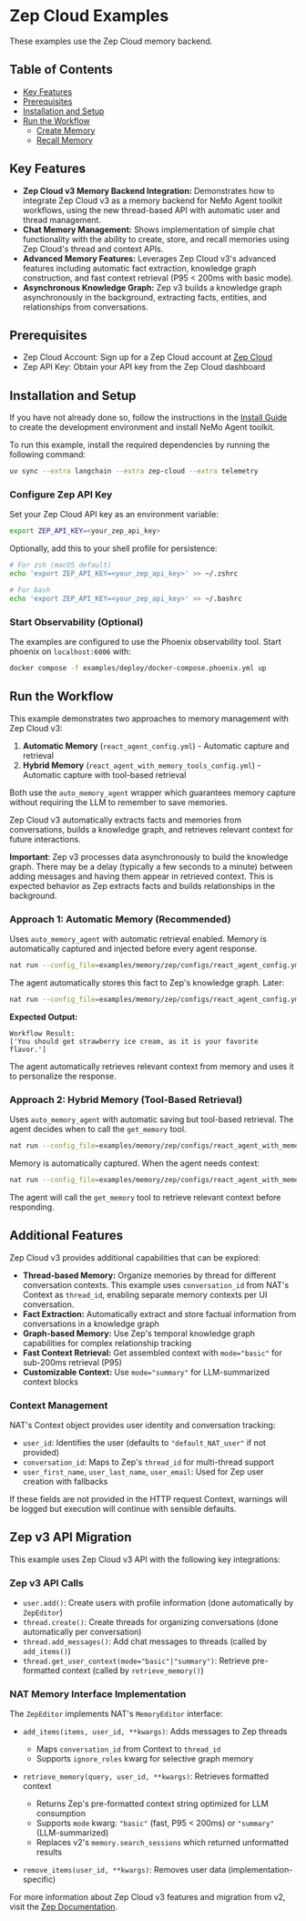 <!--
SPDX-FileCopyrightText: Copyright (c) 2025, NVIDIA CORPORATION & AFFILIATES. All rights reserved.
SPDX-License-Identifier: Apache-2.0

Licensed under the Apache License, Version 2.0 (the "License");
you may not use this file except in compliance with the License.
You may obtain a copy of the License at

http://www.apache.org/licenses/LICENSE-2.0

Unless required by applicable law or agreed to in writing, software
distributed under the License is distributed on an "AS IS" BASIS,
WITHOUT WARRANTIES OR CONDITIONS OF ANY KIND, either express or implied.
See the License for the specific language governing permissions and
limitations under the License.
-->

# Zep Cloud Examples

These examples use the Zep Cloud memory backend.

## Table of Contents

- [Key Features](#key-features)
- [Prerequisites](#prerequisites)
- [Installation and Setup](#installation-and-setup)
- [Run the Workflow](#run-the-workflow)
  - [Create Memory](#create-memory)
  - [Recall Memory](#recall-memory)

## Key Features

- **Zep Cloud v3 Memory Backend Integration:** Demonstrates how to integrate Zep Cloud v3 as a memory backend for NeMo Agent toolkit workflows, using the new thread-based API with automatic user and thread management.
- **Chat Memory Management:** Shows implementation of simple chat functionality with the ability to create, store, and recall memories using Zep Cloud's thread and context APIs.
- **Advanced Memory Features:** Leverages Zep Cloud v3's advanced features including automatic fact extraction, knowledge graph construction, and fast context retrieval (P95 < 200ms with basic mode).
- **Asynchronous Knowledge Graph:** Zep v3 builds a knowledge graph asynchronously in the background, extracting facts, entities, and relationships from conversations.

## Prerequisites

- Zep Cloud Account: Sign up for a Zep Cloud account at [Zep Cloud](https://www.getzep.com/)
- Zep API Key: Obtain your API key from the Zep Cloud dashboard

## Installation and Setup

If you have not already done so, follow the instructions in the [Install Guide](../../../docs/source/quick-start/installing.md#install-from-source) to create the development environment and install NeMo Agent toolkit.

To run this example, install the required dependencies by running the following command:
```bash
uv sync --extra langchain --extra zep-cloud --extra telemetry
```

### Configure Zep API Key

Set your Zep Cloud API key as an environment variable:

```bash
export ZEP_API_KEY=<your_zep_api_key>
```

Optionally, add this to your shell profile for persistence:
```bash
# For zsh (macOS default)
echo 'export ZEP_API_KEY=<your_zep_api_key>' >> ~/.zshrc

# For bash
echo 'export ZEP_API_KEY=<your_zep_api_key>' >> ~/.bashrc
```

### Start Observability (Optional)

The examples are configured to use the Phoenix observability tool. Start phoenix on `localhost:6006` with:

```bash
docker compose -f examples/deploy/docker-compose.phoenix.yml up
```

## Run the Workflow

This example demonstrates two approaches to memory management with Zep Cloud v3:

1. **Automatic Memory** (`react_agent_config.yml`) - Automatic capture and retrieval
2. **Hybrid Memory** (`react_agent_with_memory_tools_config.yml`) - Automatic capture with tool-based retrieval

Both use the `auto_memory_agent` wrapper which guarantees memory capture without requiring the LLM to remember to save memories.

Zep Cloud v3 automatically extracts facts and memories from conversations, builds a knowledge graph, and retrieves relevant context for future interactions.

**Important**: Zep v3 processes data asynchronously to build the knowledge graph. There may be a delay (typically a few seconds to a minute) between adding messages and having them appear in retrieved context. This is expected behavior as Zep extracts facts and builds relationships in the background.

### Approach 1: Automatic Memory (Recommended)

Uses `auto_memory_agent` with automatic retrieval enabled. Memory is automatically captured and injected before every agent response.

```bash
nat run --config_file=examples/memory/zep/configs/react_agent_config.yml --input "my favorite flavor is strawberry"
```

The agent automatically stores this fact to Zep's knowledge graph. Later:

```bash
nat run --config_file=examples/memory/zep/configs/react_agent_config.yml --input "what flavor of ice-cream should I get?"
```

**Expected Output:**
```console
Workflow Result:
['You should get strawberry ice cream, as it is your favorite flavor.']
```

The agent automatically retrieves relevant context from memory and uses it to personalize the response.

### Approach 2: Hybrid Memory (Tool-Based Retrieval)

Uses `auto_memory_agent` with automatic saving but tool-based retrieval. The agent decides when to call the `get_memory` tool.

```bash
nat run --config_file=examples/memory/zep/configs/react_agent_with_memory_tools_config.yml --input "my favorite flavor is strawberry"
```

Memory is automatically captured. When the agent needs context:

```bash
nat run --config_file=examples/memory/zep/configs/react_agent_with_memory_tools_config.yml --input "what flavor of ice-cream should I get?"
```

The agent will call the `get_memory` tool to retrieve relevant context before responding.

## Additional Features

Zep Cloud v3 provides additional capabilities that can be explored:

- **Thread-based Memory:** Organize memories by thread for different conversation contexts. This example uses `conversation_id` from NAT's Context as `thread_id`, enabling separate memory contexts per UI conversation.
- **Fact Extraction:** Automatically extract and store factual information from conversations in a knowledge graph
- **Graph-based Memory:** Use Zep's temporal knowledge graph capabilities for complex relationship tracking
- **Fast Context Retrieval:** Get assembled context with `mode="basic"` for sub-200ms retrieval (P95)
- **Customizable Context:** Use `mode="summary"` for LLM-summarized context blocks

### Context Management

NAT's Context object provides user identity and conversation tracking:
- `user_id`: Identifies the user (defaults to `"default_NAT_user"` if not provided)
- `conversation_id`: Maps to Zep's `thread_id` for multi-thread support
- `user_first_name`, `user_last_name`, `user_email`: Used for Zep user creation with fallbacks

If these fields are not provided in the HTTP request Context, warnings will be logged but execution will continue with sensible defaults.

## Zep v3 API Migration

This example uses Zep Cloud v3 API with the following key integrations:

### Zep v3 API Calls
- `user.add()`: Create users with profile information (done automatically by `ZepEditor`)
- `thread.create()`: Create threads for organizing conversations (done automatically per conversation)
- `thread.add_messages()`: Add chat messages to threads (called by `add_items()`)
- `thread.get_user_context(mode="basic"|"summary")`: Retrieve pre-formatted context (called by `retrieve_memory()`)

### NAT Memory Interface Implementation

The `ZepEditor` implements NAT's `MemoryEditor` interface:

- `add_items(items, user_id, **kwargs)`: Adds messages to Zep threads
  - Maps `conversation_id` from Context to `thread_id`
  - Supports `ignore_roles` kwarg for selective graph memory

- `retrieve_memory(query, user_id, **kwargs)`: Retrieves formatted context
  - Returns Zep's pre-formatted context string optimized for LLM consumption
  - Supports `mode` kwarg: `"basic"` (fast, P95 < 200ms) or `"summary"` (LLM-summarized)
  - Replaces v2's `memory.search_sessions` which returned unformatted results

- `remove_items(user_id, **kwargs)`: Removes user data (implementation-specific)

For more information about Zep Cloud v3 features and migration from v2, visit the [Zep Documentation](https://help.getzep.com/).

